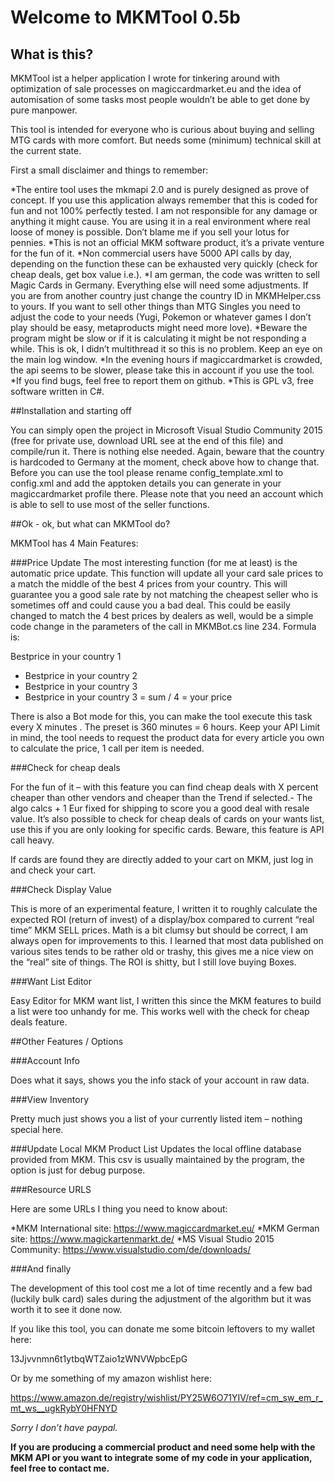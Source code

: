 # Welcome to MKMTool 0.5b

## What is this?

MKMTool ist a helper application I wrote for tinkering around with optimization of sale processes on magiccardmarket.eu and the idea of automisation of some tasks most people wouldn’t be able to get done by pure manpower. 

This tool is intended for everyone who is curious about buying and selling MTG cards with more comfort. But needs some (minimum) technical skill at the current state.

First a small disclaimer and things to remember:

*The entire tool uses the mkmapi 2.0 and is purely designed as prove of concept. If you use this application always remember that this is coded for fun and not 100% perfectly tested. I am not responsible for any damage or anything it might cause. You are using it in a real environment where real loose of money is possible. Don’t blame me if you sell your lotus for pennies.
*This is not an official MKM software product, it’s a private venture for the fun of it.
*Non commercial users have 5000 API calls by day, depending on the function these can be exhausted very quickly (check for cheap deals, get box value i.e.).
*I am german, the code was written to sell Magic Cards in Germany. Everything else will need some adjustments. If you are from another country just change the country ID in MKMHelper.css to yours. If you want to sell other things than MTG Singles you need to adjust the code to your needs (Yugi, Pokemon or whatever games I don’t play should be easy, metaproducts might need more love).
*Beware the program might be slow or if it is calculating it might be not responding a while. This is ok, I didn’t multithread it so this is no problem. Keep an eye on the main log window.
*In the evening hours if magiccardmarket is crowded, the api seems to be slower, please take this in account if you use the tool.
*If you find bugs, feel free to report them on github. 
*This is GPL v3, free software written in C#.

##Installation and starting off

You can simply open the project in Microsoft Visual Studio Community 2015 (free for private use, download URL see at the end of this file) and compile/run it. There is nothing else needed. Again, beware that the country is hardcoded to Germany at the moment, check above how to change that.
Before you can use the tool please rename config_template.xml to config.xml and add the apptoken details you can generate in your magiccardmarket profile there. Please note that you need an account which is able to sell to use most of the seller functions.

##Ok - ok, but what can MKMTool do?

MKMTool has 4 Main Features:

###Price Update
The most interesting function (for me at least) is the automatic price update. This function will update all your card sale prices to a match the middle of the best 4 prices from your country. This will guarantee you a good sale rate by not matching the cheapest seller who is sometimes off and could cause you a bad deal. This could be easily changed to match the 4 best prices by dealers as well, would be a simple code change in the parameters of the call in MKMBot.cs line 234.
Formula is:

Bestprice in your country 1
+ Bestprice in your country 2
+ Bestprice in your country 3
+ Bestprice in your country 3
= sum / 4
= your price

There is also a Bot mode for this, you can make the tool execute this task every X minutes . The preset is 360 minutes = 6 hours. Keep your API Limit in mind, the tool needs to request the product data for every article you own to calculate the price, 1 call per item is needed. 

###Check for cheap deals

For the fun of it – with this feature you can find cheap deals with X percent cheaper than other vendors and cheaper than the Trend if selected.- The algo calcs + 1 Eur fixed for shipping to score you a good deal with resale value. It’s also possible to check for cheap deals of cards on your wants list, use this if you are only looking for specific cards. Beware, this feature is API call heavy.

If cards are found they are directly added to your cart on MKM, just log in and check your cart.

###Check Display Value

This is more of an experimental feature, I written it to roughly calculate the expected ROI (return of invest) of a display/box compared to current “real time” MKM SELL prices. Math is a bit clumsy but should be correct, I am always open for improvements to this. I learned that most data published on various sites tends to be rather old or trashy, this gives me a nice view on the “real” site of things. The ROI is shitty, but I still love buying Boxes.

###Want List Editor

Easy Editor for MKM want list, I written this since the MKM features to build a list were too unhandy for me. This works well with the check for cheap deals feature.

##Other Features / Options

###Account Info

Does what it says, shows you the info stack of your account in raw data.

###View Inventory

Pretty much just shows you a list of your currently listed item – nothing special here.

###Update Local MKM Product List
Updates the local offline database provided from MKM. This csv is usually maintained by the program, the option is just for debug purpose.

###Resource URLS

Here are some URLs I thing you need to know about:

*MKM International site: https://www.magiccardmarket.eu/
*MKM German site: https://www.magickartenmarkt.de/
*MS Visual Studio 2015 Community: https://www.visualstudio.com/de/downloads/

###And finally

The development of this tool cost me a lot of time recently and a few bad (luckily bulk card) sales during the adjustment of the algorithm but it was worth it to see it done now. 

If you like this tool, you can donate me some bitcoin leftovers to my wallet here:

13Jjvvnmn6t1ytbqWTZaio1zWNVWpbcEpG

Or by me something of my amazon wishlist here:

https://www.amazon.de/registry/wishlist/PY25W6O71YIV/ref=cm_sw_em_r_mt_ws__ugkRybY0HFNYD

*Sorry I don’t have paypal.*

**If you are producing a commercial product and need some help with the MKM API or you want to integrate some of my code in your application, feel free to contact me.**



 
